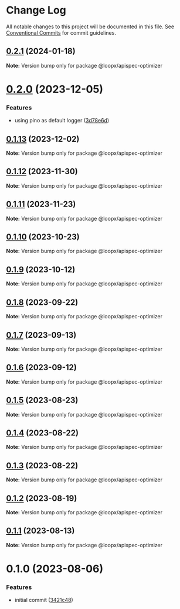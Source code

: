 # Change Log

All notable changes to this project will be documented in this file.
See [Conventional Commits](https://conventionalcommits.org) for commit guidelines.

## [0.2.1](https://github.com/betaly/loopx/compare/@loopx/apispec-optimizer@0.2.0...@loopx/apispec-optimizer@0.2.1) (2024-01-18)

**Note:** Version bump only for package @loopx/apispec-optimizer





# [0.2.0](https://github.com/betaly/loopx/compare/@loopx/apispec-optimizer@0.1.13...@loopx/apispec-optimizer@0.2.0) (2023-12-05)


### Features

* using pino as default logger ([3d78e6d](https://github.com/betaly/loopx/commit/3d78e6d5fa9e3a356a24263365aeeecfb0bc3fe9))





## [0.1.13](https://github.com/betaly/loopx/compare/@loopx/apispec-optimizer@0.1.12...@loopx/apispec-optimizer@0.1.13) (2023-12-02)

**Note:** Version bump only for package @loopx/apispec-optimizer





## [0.1.12](https://github.com/betaly/loopx/compare/@loopx/apispec-optimizer@0.1.11...@loopx/apispec-optimizer@0.1.12) (2023-11-30)

**Note:** Version bump only for package @loopx/apispec-optimizer





## [0.1.11](https://github.com/betaly/loopx/compare/@loopx/apispec-optimizer@0.1.10...@loopx/apispec-optimizer@0.1.11) (2023-11-23)

**Note:** Version bump only for package @loopx/apispec-optimizer





## [0.1.10](https://github.com/betaly/loopx/compare/@loopx/apispec-optimizer@0.1.9...@loopx/apispec-optimizer@0.1.10) (2023-10-23)

**Note:** Version bump only for package @loopx/apispec-optimizer





## [0.1.9](https://github.com/betaly/loopx/compare/@loopx/apispec-optimizer@0.1.8...@loopx/apispec-optimizer@0.1.9) (2023-10-12)

**Note:** Version bump only for package @loopx/apispec-optimizer





## [0.1.8](https://github.com/betaly/loopx/compare/@loopx/apispec-optimizer@0.1.7...@loopx/apispec-optimizer@0.1.8) (2023-09-22)

**Note:** Version bump only for package @loopx/apispec-optimizer





## [0.1.7](https://github.com/betaly/loopx/compare/@loopx/apispec-optimizer@0.1.6...@loopx/apispec-optimizer@0.1.7) (2023-09-13)

**Note:** Version bump only for package @loopx/apispec-optimizer





## [0.1.6](https://github.com/betaly/loopx/compare/@loopx/apispec-optimizer@0.1.5...@loopx/apispec-optimizer@0.1.6) (2023-09-12)

**Note:** Version bump only for package @loopx/apispec-optimizer





## [0.1.5](https://github.com/betaly/loopx/compare/@loopx/apispec-optimizer@0.1.4...@loopx/apispec-optimizer@0.1.5) (2023-08-23)

**Note:** Version bump only for package @loopx/apispec-optimizer





## [0.1.4](https://github.com/betaly/loopx/compare/@loopx/apispec-optimizer@0.1.3...@loopx/apispec-optimizer@0.1.4) (2023-08-22)

**Note:** Version bump only for package @loopx/apispec-optimizer





## [0.1.3](https://github.com/betaly/loopx/compare/@loopx/apispec-optimizer@0.1.2...@loopx/apispec-optimizer@0.1.3) (2023-08-22)

**Note:** Version bump only for package @loopx/apispec-optimizer





## [0.1.2](https://github.com/betaly/loopx/compare/@loopx/apispec-optimizer@0.1.1...@loopx/apispec-optimizer@0.1.2) (2023-08-19)

**Note:** Version bump only for package @loopx/apispec-optimizer





## [0.1.1](https://gitr.net/betaly/loopx/compare/@loopx/apispec-optimizer@0.1.0...@loopx/apispec-optimizer@0.1.1) (2023-08-13)

**Note:** Version bump only for package @loopx/apispec-optimizer





# 0.1.0 (2023-08-06)


### Features

* initial commit ([3421c48](https://gitr.net/betaly/loopx/commits/3421c48046c094d0f6e1e68a2fbf35b5facd6736))
